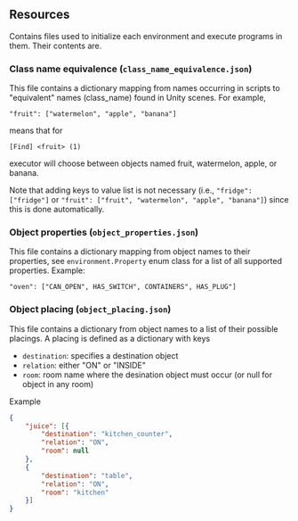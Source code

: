 ## Resources
Contains files used to initialize each environment and execute programs in them. Their contents are.

### Class name equivalence (`class_name_equivalence.json`)

This file contains a dictionary mapping from names occurring in scripts to "equivalent" names (class_name) found in Unity scenes. For example,

`"fruit": ["watermelon", "apple", "banana"]`

means that for

`[Find] <fruit> (1)`

executor will choose between objects named fruit, watermelon, apple, or banana.

Note that adding keys to value list is not necessary (i.e., `"fridge": ["fridge"]` or `"fruit": ["fruit", "watermelon", "apple", "banana"]`)
since this is done automatically.

### Object properties (`object_properties.json`)

This file contains a dictionary mapping from object names to their properties, see `environment.Property` enum class for a list of all
supported properties. Example:

`"oven": ["CAN_OPEN", HAS_SWITCH", CONTAINERS", HAS_PLUG"]`

### Object placing (`object_placing.json`)

This file contains a dictionary from object names to a list of their possible placings. A placing is defined as a dictionary with keys 

* `destination`: specifies a destination object
* `relation`: either "ON" or "INSIDE"
* `room`: room name where the desination object must occur (or null for object in any room) 

Example

```json
{
	"juice": [{
		"destination": "kitchen_counter",
		"relation": "ON",
		"room": null
	},
	{
		"destination": "table",
		"relation": "ON",
		"room": "kitchen"
	}]
}
```

